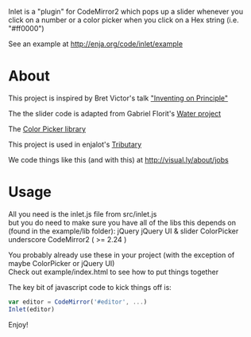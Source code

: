 Inlet is a "plugin" for CodeMirror2 which pops up a slider whenever you click on a number or a color picker when you click on a Hex string (i.e. "#ff0000")

See an example at http://enja.org/code/inlet/example

# About

This project is inspired by Bret Victor's talk ["Inventing on Principle"](https://vimeo.com/36579366)  

The the slider code is adapted from Gabriel Florit's [Water project](http://gabrielflor.it/water)  

The [Color Picker library](https://github.com/mudcube/Color-Picker)  

This project is used in enjalot's [Tributary](http://mainstem.org)  

We code things like this (and with this) at http://visual.ly/about/jobs

# Usage

All you need is the inlet.js file from src/inlet.js  
but you do need to make sure you have all of the libs this depends on (found in the example/lib folder):
jQuery
jQuery UI & slider
ColorPicker
underscore
CodeMirror2 ( >= 2.24 )

You probably already use these in your project (with the exception of maybe ColorPicker or jQuery UI)  
Check out example/index.html to see how to put things together

The key bit of javascript code to kick things off is:
```javascript
var editor = CodeMirror('#editor', ...)
Inlet(editor)
```

Enjoy!
